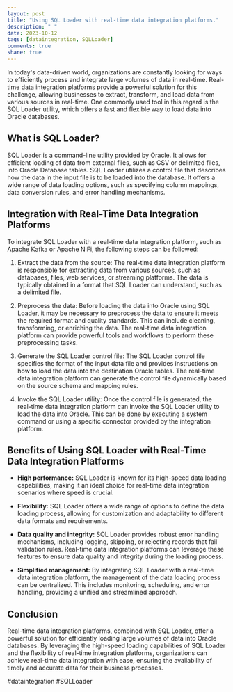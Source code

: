 ```yaml
---
layout: post
title: "Using SQL Loader with real-time data integration platforms."
description: " "
date: 2023-10-12
tags: [dataintegration, SQLLoader]
comments: true
share: true
---
```


In today's data-driven world, organizations are constantly looking for ways to efficiently process and integrate large volumes of data in real-time. Real-time data integration platforms provide a powerful solution for this challenge, allowing businesses to extract, transform, and load data from various sources in real-time. One commonly used tool in this regard is the SQL Loader utility, which offers a fast and flexible way to load data into Oracle databases.

## What is SQL Loader?

SQL Loader is a command-line utility provided by Oracle. It allows for efficient loading of data from external files, such as CSV or delimited files, into Oracle Database tables. SQL Loader utilizes a control file that describes how the data in the input file is to be loaded into the database. It offers a wide range of data loading options, such as specifying column mappings, data conversion rules, and error handling mechanisms.

## Integration with Real-Time Data Integration Platforms

To integrate SQL Loader with a real-time data integration platform, such as Apache Kafka or Apache NiFi, the following steps can be followed:

1. Extract the data from the source: The real-time data integration platform is responsible for extracting data from various sources, such as databases, files, web services, or streaming platforms. The data is typically obtained in a format that SQL Loader can understand, such as a delimited file.

2. Preprocess the data: Before loading the data into Oracle using SQL Loader, it may be necessary to preprocess the data to ensure it meets the required format and quality standards. This can include cleaning, transforming, or enriching the data. The real-time data integration platform can provide powerful tools and workflows to perform these preprocessing tasks.

3. Generate the SQL Loader control file: The SQL Loader control file specifies the format of the input data file and provides instructions on how to load the data into the destination Oracle tables. The real-time data integration platform can generate the control file dynamically based on the source schema and mapping rules.

4. Invoke the SQL Loader utility: Once the control file is generated, the real-time data integration platform can invoke the SQL Loader utility to load the data into Oracle. This can be done by executing a system command or using a specific connector provided by the integration platform.

## Benefits of Using SQL Loader with Real-Time Data Integration Platforms

- **High performance:** SQL Loader is known for its high-speed data loading capabilities, making it an ideal choice for real-time data integration scenarios where speed is crucial.

- **Flexibility:** SQL Loader offers a wide range of options to define the data loading process, allowing for customization and adaptability to different data formats and requirements.

- **Data quality and integrity:** SQL Loader provides robust error handling mechanisms, including logging, skipping, or rejecting records that fail validation rules. Real-time data integration platforms can leverage these features to ensure data quality and integrity during the loading process.

- **Simplified management:** By integrating SQL Loader with a real-time data integration platform, the management of the data loading process can be centralized. This includes monitoring, scheduling, and error handling, providing a unified and streamlined approach.

## Conclusion

Real-time data integration platforms, combined with SQL Loader, offer a powerful solution for efficiently loading large volumes of data into Oracle databases. By leveraging the high-speed loading capabilities of SQL Loader and the flexibility of real-time integration platforms, organizations can achieve real-time data integration with ease, ensuring the availability of timely and accurate data for their business processes.

#dataintegration #SQLLoader
